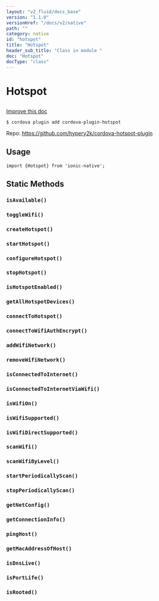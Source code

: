 ```yaml
---
layout: "v2_fluid/docs_base"
version: "1.1.0"
versionHref: "/docs/v2/native"
path: ""
category: native
id: "hotspot"
title: "Hotspot"
header_sub_title: "Class in module "
doc: "Hotspot"
docType: "class"
---
```









<h1 class="api-title">

  
  Hotspot
  

  

  

</h1>

<a class="improve-v2-docs" href='http://github.com/driftyco/ionic-native/edit/master/src/plugins/hotspot.ts#L0'>
  Improve this doc
</a>





<!-- decorators -->

<pre><code>$ cordova plugin add cordova-plugin-hotspot</code></pre>
<p>Repo:
  <a href="https://github.com/hypery2k/cordova-hotspot-plugin">
    https://github.com/hypery2k/cordova-hotspot-plugin
  </a>
</p>




<!-- description -->


<!-- @usage tag -->

<h2>Usage</h2>

<pre><code class="lang-js">import {Hotspot} from &#39;ionic-native&#39;;
</code></pre>




<!-- @property tags -->
<h2>Static Methods</h2>
<div id="isAvailable"></div>
<h3><code>isAvailable()</code>

</h3>











<div id="toggleWifi"></div>
<h3><code>toggleWifi()</code>

</h3>











<div id="createHotspot"></div>
<h3><code>createHotspot()</code>

</h3>











<div id="startHotspot"></div>
<h3><code>startHotspot()</code>

</h3>











<div id="configureHotspot"></div>
<h3><code>configureHotspot()</code>

</h3>











<div id="stopHotspot"></div>
<h3><code>stopHotspot()</code>

</h3>











<div id="isHotspotEnabled"></div>
<h3><code>isHotspotEnabled()</code>

</h3>











<div id="getAllHotspotDevices"></div>
<h3><code>getAllHotspotDevices()</code>

</h3>











<div id="connectToHotspot"></div>
<h3><code>connectToHotspot()</code>

</h3>











<div id="connectToWifiAuthEncrypt"></div>
<h3><code>connectToWifiAuthEncrypt()</code>

</h3>











<div id="addWifiNetwork"></div>
<h3><code>addWifiNetwork()</code>

</h3>











<div id="removeWifiNetwork"></div>
<h3><code>removeWifiNetwork()</code>

</h3>











<div id="isConnectedToInternet"></div>
<h3><code>isConnectedToInternet()</code>

</h3>











<div id="isConnectedToInternetViaWifi"></div>
<h3><code>isConnectedToInternetViaWifi()</code>

</h3>











<div id="isWifiOn"></div>
<h3><code>isWifiOn()</code>

</h3>











<div id="isWifiSupported"></div>
<h3><code>isWifiSupported()</code>

</h3>











<div id="isWifiDirectSupported"></div>
<h3><code>isWifiDirectSupported()</code>

</h3>











<div id="scanWifi"></div>
<h3><code>scanWifi()</code>

</h3>











<div id="scanWifiByLevel"></div>
<h3><code>scanWifiByLevel()</code>

</h3>











<div id="startPeriodicallyScan"></div>
<h3><code>startPeriodicallyScan()</code>

</h3>











<div id="stopPeriodicallyScan"></div>
<h3><code>stopPeriodicallyScan()</code>

</h3>











<div id="getNetConfig"></div>
<h3><code>getNetConfig()</code>

</h3>











<div id="getConnectionInfo"></div>
<h3><code>getConnectionInfo()</code>

</h3>











<div id="pingHost"></div>
<h3><code>pingHost()</code>

</h3>











<div id="getMacAddressOfHost"></div>
<h3><code>getMacAddressOfHost()</code>

</h3>











<div id="isDnsLive"></div>
<h3><code>isDnsLive()</code>

</h3>











<div id="isPortLife"></div>
<h3><code>isPortLife()</code>

</h3>











<div id="isRooted"></div>
<h3><code>isRooted()</code>

</h3>












<!-- methods on the class --><!-- related link --><!-- end content block -->


<!-- end body block -->

